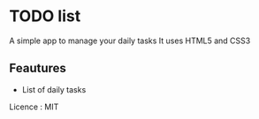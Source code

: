 # TODO list

A simple app to manage your daily tasks
It uses HTML5 and CSS3

## Feautures
* List of daily tasks

Licence : MIT